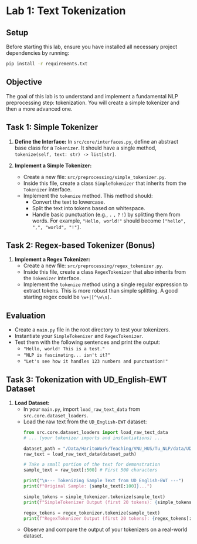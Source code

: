 # Lab 1: Text Tokenization

## Setup

Before starting this lab, ensure you have installed all necessary project dependencies by running:

```bash
pip install -r requirements.txt
```

## Objective

The goal of this lab is to understand and implement a fundamental NLP preprocessing step: tokenization. You will create a simple tokenizer and then a more advanced one.

## Task 1: Simple Tokenizer

1.  **Define the Interface:** In `src/core/interfaces.py`, define an abstract base class for a `Tokenizer`. It should have a single method, `tokenize(self, text: str) -> list[str]`.

2.  **Implement a Simple Tokenizer:**
    *   Create a new file: `src/preprocessing/simple_tokenizer.py`.
    *   Inside this file, create a class `SimpleTokenizer` that inherits from the `Tokenizer` interface.
    *   Implement the `tokenize` method. This method should:
        *   Convert the text to lowercase.
        *   Split the text into tokens based on whitespace.
        *   Handle basic punctuation (e.g., `.` `,` `?` `!`) by splitting them from words. For example, `"Hello, world!"` should become `["hello", ",", "world", "!"]`.

## Task 2: Regex-based Tokenizer (Bonus)

1.  **Implement a Regex Tokenizer:**
    *   Create a new file: `src/preprocessing/regex_tokenizer.py`.
    *   Inside this file, create a class `RegexTokenizer` that also inherits from the `Tokenizer` interface.
    *   Implement the `tokenize` method using a single regular expression to extract tokens. This is more robust than simple splitting. A good starting regex could be `\w+|[^\w\s]`.

## Evaluation

*   Create a `main.py` file in the root directory to test your tokenizers.
*   Instantiate your `SimpleTokenizer` and `RegexTokenizer`.
*   Test them with the following sentences and print the output:
    *   `"Hello, world! This is a test."`
    *   `"NLP is fascinating... isn't it?"`
    *   `"Let's see how it handles 123 numbers and punctuation!"`

## Task 3: Tokenization with UD_English-EWT Dataset

1.  **Load Dataset:**
    *   In your `main.py`, import `load_raw_text_data` from `src.core.dataset_loaders`.
    *   Load the raw text from the `UD_English-EWT` dataset:
        ```python
        from src.core.dataset_loaders import load_raw_text_data
        # ... (your tokenizer imports and instantiations) ...
        
        dataset_path = "/Data/HaritoWork/Teaching/VNU_HUS/Tu_NLP/data/UD_English-EWT/en_ewt-ud-train.txt"
        raw_text = load_raw_text_data(dataset_path)
        
        # Take a small portion of the text for demonstration
        sample_text = raw_text[:500] # First 500 characters
        
        print("\n--- Tokenizing Sample Text from UD_English-EWT ---")
        print(f"Original Sample: {sample_text[:100]}...")
        
        simple_tokens = simple_tokenizer.tokenize(sample_text)
        print(f"SimpleTokenizer Output (first 20 tokens): {simple_tokens[:20]}")
        
        regex_tokens = regex_tokenizer.tokenize(sample_text)
        print(f"RegexTokenizer Output (first 20 tokens): {regex_tokens[:20]}")
        ```
    *   Observe and compare the output of your tokenizers on a real-world dataset.

